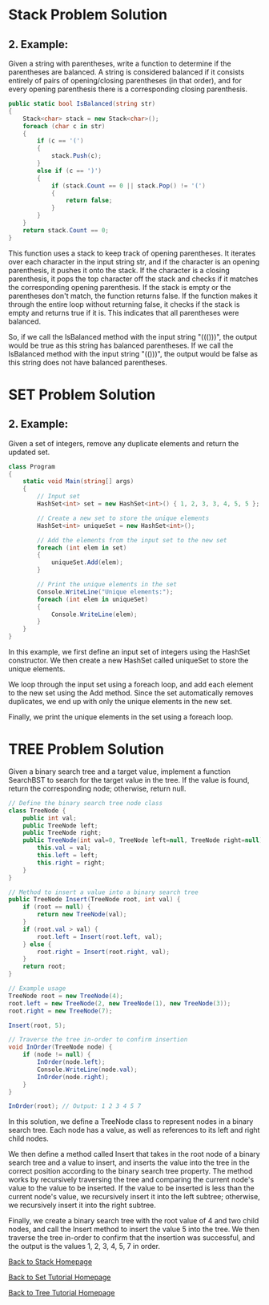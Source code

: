 # Stack Problem Solution
## 2. Example:
Given a string with parentheses, write a function to determine if the parentheses are balanced. A string is considered balanced if it consists entirely of pairs of opening/closing parentheses (in that order), and for every opening parenthesis there is a corresponding closing parenthesis.

```csharp
public static bool IsBalanced(string str)
{
    Stack<char> stack = new Stack<char>();
    foreach (char c in str)
    {
        if (c == '(')
        {
            stack.Push(c);
        }
        else if (c == ')')
        {
            if (stack.Count == 0 || stack.Pop() != '(')
            {
                return false;
            }
        }
    }
    return stack.Count == 0;
}
```
This function uses a stack to keep track of opening parentheses. It iterates over each character in the input string str, and if the character is an opening parenthesis, it pushes it onto the stack. If the character is a closing parenthesis, it pops the top character off the stack and checks if it matches the corresponding opening parenthesis. If the stack is empty or the parentheses don't match, the function returns false. If the function makes it through the entire loop without returning false, it checks if the stack is empty and returns true if it is. This indicates that all parentheses were balanced.

So, if we call the IsBalanced method with the input string "((()))", the output would be true as this string has balanced parentheses. If we call the IsBalanced method with the input string "(()))", the output would be false as this string does not have balanced parentheses.


# SET Problem Solution
## 2. Example:
Given a set of integers, remove any duplicate elements and return the updated set.

```csharp
class Program
{
    static void Main(string[] args)
    {
        // Input set
        HashSet<int> set = new HashSet<int>() { 1, 2, 3, 3, 4, 5, 5 };

        // Create a new set to store the unique elements
        HashSet<int> uniqueSet = new HashSet<int>();

        // Add the elements from the input set to the new set
        foreach (int elem in set)
        {
            uniqueSet.Add(elem);
        }

        // Print the unique elements in the set
        Console.WriteLine("Unique elements:");
        foreach (int elem in uniqueSet)
        {
            Console.WriteLine(elem);
        }
    }
}
```
In this example, we first define an input set of integers using the HashSet<int> constructor. We then create a new HashSet<int> called uniqueSet to store the unique elements.

We loop through the input set using a foreach loop, and add each element to the new set using the Add method. Since the set automatically removes duplicates, we end up with only the unique elements in the new set.

Finally, we print the unique elements in the set using a foreach loop.

# TREE Problem Solution
Given a binary search tree and a target value, implement a function SearchBST to search for the target value in the tree. If the value is found, return the corresponding node; otherwise, return null.

```csharp
// Define the binary search tree node class
class TreeNode {
    public int val;
    public TreeNode left;
    public TreeNode right;
    public TreeNode(int val=0, TreeNode left=null, TreeNode right=null) {
        this.val = val;
        this.left = left;
        this.right = right;
    }
}

// Method to insert a value into a binary search tree
public TreeNode Insert(TreeNode root, int val) {
    if (root == null) {
        return new TreeNode(val);
    }
    if (root.val > val) {
        root.left = Insert(root.left, val);
    } else {
        root.right = Insert(root.right, val);
    }
    return root;
}

// Example usage
TreeNode root = new TreeNode(4);
root.left = new TreeNode(2, new TreeNode(1), new TreeNode(3));
root.right = new TreeNode(7);

Insert(root, 5);

// Traverse the tree in-order to confirm insertion
void InOrder(TreeNode node) {
    if (node != null) {
        InOrder(node.left);
        Console.WriteLine(node.val);
        InOrder(node.right);
    }
}

InOrder(root); // Output: 1 2 3 4 5 7
```
In this solution, we define a TreeNode class to represent nodes in a binary search tree. Each node has a value, as well as references to its left and right child nodes.

We then define a method called Insert that takes in the root node of a binary search tree and a value to insert, and inserts the value into the tree in the correct position according to the binary search tree property. The method works by recursively traversing the tree and comparing the current node's value to the value to be inserted. If the value to be inserted is less than the current node's value, we recursively insert it into the left subtree; otherwise, we recursively insert it into the right subtree.

Finally, we create a binary search tree with the root value of 4 and two child nodes, and call the Insert method to insert the value 5 into the tree. We then traverse the tree in-order to confirm that the insertion was successful, and the output is the values 1, 2, 3, 4, 5, 7 in order.



[Back to Stack Homepage](1-topic.md)

[Back to Set Tutorial Homepage](2-topic.md)

[Back to Tree Tutorial Homepage](3-topic.md)